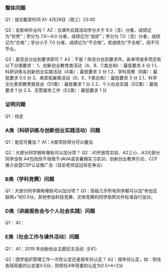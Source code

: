 ### 整体问题
Q1：提交截至时间
A1: 4月29日（周三）23:00

Q2：会影响毕业吗？
A2：当课外实践活动学分大于 9.0（含）分者，成绩记为“优秀”；学分为 7.0～9.0 分者，成绩记为“良好”；学分为 7.0（含）分者，成绩记为“合格”；学分小于 7.0 分者，成绩记为“不合格”。若成绩为“不合格”，则不可毕业。

Q3：是否总分达到要求即可？
A3：不是！除总分达到要求外，各单项或多项还有以下分值要求：
    1、创新创业教育类活动（A、B、C类总和）：最低要求 4 分
       1.1、科研训练与创新创业实践活动（A类）：最低要求 3 分
       1.2、学科竞赛（B类）：最低要求 0.5 分
    2、素质拓展类活动（D、E、F类总和）：最低要求 3 分
       2.1、科学文化素质教育报告会（D1类）：最低要求 1 分
       2.2、个人社会实践（D2类）：最低要求 1 分
       2.3、志愿服务工作（E2类）：最低要求 1 分

### 证明问题
Q1：待定

### A类（科研训练与创新创业实践活动）问题
Q1：是否可叠加？
A1：A类项目得分可以叠加

Q2：大部分同学拥有哪些可以加分项？
Q2：A1开放性实验、A2三小、A3大部分同学没有
    A4包括但不局限于JAVA语言暑期实习实训、创新创业教育引论、CCF推介会暨CSP认证推广会（目前老师这边存在争议）

### B类（学科竞赛）问题
Q1：大部分同学拥有哪些可以加分项？
Q1：班级几乎所有同学都可以加“参加互联网+”的0.5分。其他参加科技竞赛、文体竞赛的同学依照文件标准自行加分。

### D类（讲座报告会与个人社会实践）问题
Q1：
A1：

### E类（社会工作与课外活动）问题
Q1：
A1：2019 年创新创业主题征文活动（E41）

Q2：团学组织管理工作一次性认定还是按年份认定？
A2：按年份认定，如：担任各班班委的认定是0.5分，则担任4年班委的认定为0.5*4=2分

